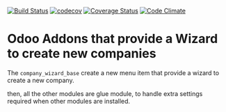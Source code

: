 [![Build Status](https://travis-ci.org/odoo-cae/odoo-addons-company-wizard.svg?branch=10.0)](https://travis-ci.org/odoo-cae/odoo-addons-company-wizard)
[![codecov](https://codecov.io/gh/odoo-cae/odoo-addons-company-wizard/branch/10.0/graph/badge.svg)](https://codecov.io/gh/odoo-cae/odoo-addons-company-wizard)
[![Coverage Status](https://coveralls.io/repos/odoo-cae/odoo-addons-company-wizard/badge.png?branch=10.0)](https://coveralls.io/r/odoo-cae/odoo-addons-company-wizard?branch=10.0)
[![Code Climate](https://codeclimate.com/github/odoo-cae/odoo-addons-company-wizard/badges/gpa.svg)](https://codeclimate.com/github/odoo-cae/odoo-addons-company-wizard)


Odoo Addons that provide a Wizard to create new companies
=========================================================

The ```company_wizard_base``` create a new menu item that provide a wizard
to create a new company.

then, all the other modules are glue module, to handle extra settings required
when other modules are installed.
